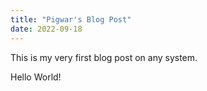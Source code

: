 ```yaml
---
title: "Pigwar's Blog Post"
date: 2022-09-18
---
```


This is my very first blog post on any system. 

Hello World!
